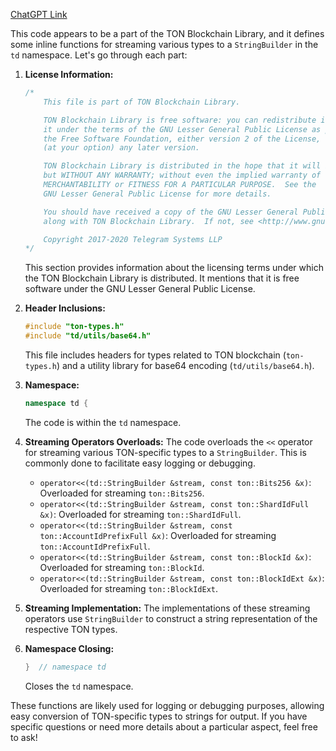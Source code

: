 [ChatGPT Link]()  


  This code appears to be a part of the TON Blockchain Library, and it defines some inline functions for streaming various types to a `StringBuilder` in the `td` namespace. Let's go through each part:

1. **License Information:**
   ```cpp
   /*
       This file is part of TON Blockchain Library.

       TON Blockchain Library is free software: you can redistribute it and/or modify
       it under the terms of the GNU Lesser General Public License as published by
       the Free Software Foundation, either version 2 of the License, or
       (at your option) any later version.

       TON Blockchain Library is distributed in the hope that it will be useful,
       but WITHOUT ANY WARRANTY; without even the implied warranty of
       MERCHANTABILITY or FITNESS FOR A PARTICULAR PURPOSE.  See the
       GNU Lesser General Public License for more details.

       You should have received a copy of the GNU Lesser General Public License
       along with TON Blockchain Library.  If not, see <http://www.gnu.org/licenses/>.

       Copyright 2017-2020 Telegram Systems LLP
   */
   ```
   This section provides information about the licensing terms under which the TON Blockchain Library is distributed. It mentions that it is free software under the GNU Lesser General Public License.

2. **Header Inclusions:**
   ```cpp
   #include "ton-types.h"
   #include "td/utils/base64.h"
   ```
   This file includes headers for types related to TON blockchain (`ton-types.h`) and a utility library for base64 encoding (`td/utils/base64.h`).

3. **Namespace:**
   ```cpp
   namespace td {
   ```
   The code is within the `td` namespace.

4. **Streaming Operators Overloads:**
   The code overloads the `<<` operator for streaming various TON-specific types to a `StringBuilder`. This is commonly done to facilitate easy logging or debugging.

   - `operator<<(td::StringBuilder &stream, const ton::Bits256 &x)`: Overloaded for streaming `ton::Bits256`.
   - `operator<<(td::StringBuilder &stream, const ton::ShardIdFull &x)`: Overloaded for streaming `ton::ShardIdFull`.
   - `operator<<(td::StringBuilder &stream, const ton::AccountIdPrefixFull &x)`: Overloaded for streaming `ton::AccountIdPrefixFull`.
   - `operator<<(td::StringBuilder &stream, const ton::BlockId &x)`: Overloaded for streaming `ton::BlockId`.
   - `operator<<(td::StringBuilder &stream, const ton::BlockIdExt &x)`: Overloaded for streaming `ton::BlockIdExt`.

5. **Streaming Implementation:**
   The implementations of these streaming operators use `StringBuilder` to construct a string representation of the respective TON types.

6. **Namespace Closing:**
   ```cpp
   }  // namespace td
   ```
   Closes the `td` namespace.

These functions are likely used for logging or debugging purposes, allowing easy conversion of TON-specific types to strings for output. If you have specific questions or need more details about a particular aspect, feel free to ask!

